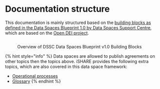 # Documentation structure

This documentation is mainly structured based on the [building blocks as defined in the Data Spaces Blueprint 1.0 by Data Spaces Support Centre](https://dssc.eu/space/BVE/357073006/Data+Spaces+Blueprint+v1.0), which are based on the [Open DEI project](https://design-principles-for-data-spaces.org/).

<figure><img src=".gitbook/assets/image (1).png" alt=""><figcaption><p>Overview of DSSC Data Spaces Blueprint v1.0 Building Blocks</p></figcaption></figure>

{% hint style="info" %}
Data spaces are allowed to publish agreements on other topics then the topics above. iSHARE provides the following extra topics, which are also covered in this data space framework:

* [Operational processes](operational/operational-processes.md)
* [Glossary](glossary.md)
{% endhint %}
